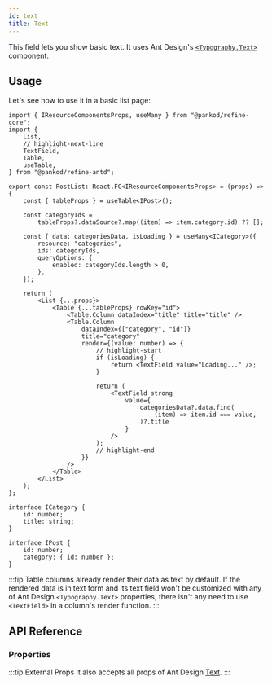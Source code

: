 ```yaml
---
id: text
title: Text
---
```


This field lets you show basic text. It uses Ant Design's [`<Typography.Text>`](https://ant.design/components/typography/#Typography.Text) component.

## Usage

Let's see how to use it in a basic list page:

```tsx  title="src/pages/posts/list.tsx"
import { IResourceComponentsProps, useMany } from "@pankod/refine-core";
import {
    List,
    // highlight-next-line
    TextField,
    Table,
    useTable,
} from "@pankod/refine-antd";

export const PostList: React.FC<IResourceComponentsProps> = (props) => {
    const { tableProps } = useTable<IPost>();

    const categoryIds =
        tableProps?.dataSource?.map((item) => item.category.id) ?? [];

    const { data: categoriesData, isLoading } = useMany<ICategory>({
        resource: "categories",
        ids: categoryIds,
        queryOptions: {
            enabled: categoryIds.length > 0,
        },
    });

    return (
        <List {...props}>
            <Table {...tableProps} rowKey="id">
                <Table.Column dataIndex="title" title="title" />
                <Table.Column
                    dataIndex={["category", "id"]}
                    title="category"
                    render={(value: number) => {
                        // highlight-start
                        if (isLoading) {
                            return <TextField value="Loading..." />;
                        }

                        return (
                            <TextField strong
                                value={
                                    categoriesData?.data.find(
                                        (item) => item.id === value,
                                    )?.title
                                }
                            />
                        );
                        // highlight-end
                    }}
                />
            </Table>
        </List>
    );
};

interface ICategory {
    id: number;
    title: string;
}

interface IPost {
    id: number;
    category: { id: number };
}
```

:::tip
Table columns already render their data as text by default. If the rendered data is in text form and its text field won't be customized with any of Ant Design `<Typography.Text>` properties, there isn't any need to use `<TextField>` in a column's render function.
:::

## API Reference

### Properties

<PropsTable module="@pankod/refine-antd/TextField" />

:::tip External Props
It also accepts all props of Ant Design [Text](https://ant.design/components/typography/#Typography.Text).
:::

